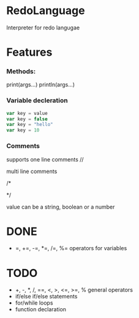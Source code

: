 # RedoLanguage
Interpreter for redo langugae

# Features
### Methods:
print(args...)
println(args...)
### Variable decleration
```ts
var key = value
var key = false
var key = "hello"
var key = 10
```
### Comments
supports
one line comments //

multi line comments

/*

*/

value can be a string, boolean or a number
# DONE
- =, +=, -=, *=, /=, %= operators for variables
# TODO
- +, -, *, /, ==, <, >, <=, >=, % general operators
- if/else if/else statements
- for/while loops
- function declaration
